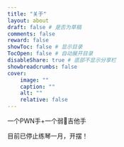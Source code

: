 ```yaml
---
title: "关于"
layout: about
draft: false # 是否为草稿
comments: false
reward: false
showToc: false # 显示目录
TocOpen: false # 自动展开目录
disableShare: true # 底部不显示分享栏
showbreadcrumbs: false
cover:
    image: ""
    caption: ""
    alt: ""
    relative: false
---
```


一个PWN手+一个弱🐔吉他手

目前已停止练琴一月，开摆！



